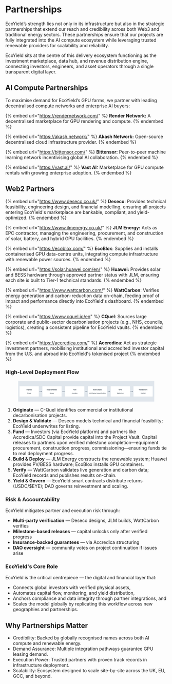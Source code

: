 # Partnerships

EcoYield’s strength lies not only in its infrastructure but also in the strategic partnerships that extend our reach and credibility across both Web3 and traditional energy sectors. These partnerships ensure that our projects are fully integrated into the AI compute ecosystem while leveraging trusted renewable providers for scalability and reliability.&#x20;

EcoYield sits at the centre of this delivery ecosystem functioning as the investment marketplace, data hub, and revenue distribution engine, connecting investors, engineers, and asset operators through a single transparent digital layer.

## AI Compute Partnerships

To maximise demand for EcoYield’s GPU farms, we partner with leading decentralised compute networks and enterprise AI buyers:

{% embed url="https://rendernetwork.com/" %}
**Render Network:** A decentralised marketplace for GPU rendering and compute.
{% endembed %}

{% embed url="https://akash.network/" %}
**Akash Network:** Open-source decentralised cloud infrastructure provider.
{% endembed %}

{% embed url="https://bittensor.com/" %}
**Bittensor:** Peer-to-peer machine learning network incentivising global AI collaboration.
{% endembed %}

{% embed url="https://vast.ai/" %}
**Vast AI:** Marketplace for GPU compute rentals with growing enterprise adoption.
{% endembed %}



## Web2 Partners

{% embed url="https://www.deseco.co.uk/" %}
**Deseco**: Provides technical feasibility, engineering design, and financial modelling, ensuring all projects entering EcoYield's marketplace are bankable, compliant, and yield-optimized.
{% endembed %}

{% embed url="https://www.jlmenergy.co.uk/" %}
**JLM Energy:** Acts as EPC contractor, managing the engineering, procurement, and construction of solar, battery, and hybrid GPU facilities.
{% endembed %}

{% embed url="https://ecoblox.com/" %}
**EcoBlox**: Supplies and installs containerised GPU data-centre units, integrating compute infrastructure with renewable power sources.
{% endembed %}

{% embed url="https://solar.huawei.com/en/" %}
**Huawei:** Provides solar and BESS hardware through approved partner status with JLM, ensuring each site is built to Tier-1 technical standards.
{% endembed %}

{% embed url="https://www.wattcarbon.com/" %}
**WattCarbon**: Verifies energy generation and carbon-reduction data on-chain, feeding proof of impact and performance directly into EcoYield's dashboard.
{% endembed %}

{% embed url="https://www.cquel.io/en" %}
**CQuel**: Sources large corporate and public-sector decarbonisation projects (e.g., NHS, councils, logistics), creating a consistent pipeline for EcoYield vaults.
{% endembed %}

{% embed url="https://accredica.com/" %}
**Accredica**: Act as strategic investment partners, mobilising institutional and accredited investor capital from the U.S. and abroad into EcoYield's tokenised project
{% endembed %}

### High-Level Deployment Flow

<figure><img src="../.gitbook/assets/image (1).png" alt=""><figcaption></figcaption></figure>

1. **Originate** — C-Quel identifies commercial or institutional decarbonisation projects.
2. **Design & Validate** — Deseco models technical and financial feasibility; EcoYield underwrites for listing.
3. **Fund** — Investors (via EcoYield platform) and partners like Accredica/SDC Capital provide capital into the Project Vault. Capital releases to partners upon verified milestone completion—equipment procurement, construction progress, commissioning—ensuring funds tie to real deployment progress.
4. **Build & Deploy** — JLM Energy constructs the renewable system; Huawei provides PV/BESS hardware; EcoBlox installs GPU containers.
5. **Verify** — WattCarbon validates live generation and carbon data; EcoYield records and publishes results on-chain.
6. **Yield & Govern** — EcoYield smart contracts distribute returns (USDC/$EYE); DAO governs reinvestment and scaling.

### Risk & Accountability

EcoYield mitigates partner and execution risk through:

* **Multi-party verification** — Deseco designs, JLM builds, WattCarbon verifies
* **Milestone-based releases** — capital unlocks only after verified progress
* **Insurance-backed guarantees** — via Accredica structuring
* **DAO oversight** — community votes on project continuation if issues arise

### EcoYield's Core Role

EcoYield is the critical centrepiece — the digital and financial layer that:

* Connects global investors with verified physical assets,
* Automates capital flow, monitoring, and yield distribution,
* Anchors compliance and data integrity through partner integrations, and
* Scales the model globally by replicating this workflow across new geographies and partnerships.

## Why Partnerships Matter

* Credibility: Backed by globally recognised names across both AI compute and renewable energy.
* Demand Assurance: Multiple integration pathways guarantee GPU leasing demand.
* Execution Power: Trusted partners with proven track records in infrastructure deployment.
* Scalability: Ecosystem designed to scale site-by-site across the UK, EU, GCC, and beyond.
